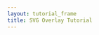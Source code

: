 ```yaml
---
layout: tutorial_frame
title: SVG Overlay Tutorial
---
```

<script>
	let map = L.map('map');

	var tiles = L.tileLayer('https://api.mapbox.com/styles/v1/{id}/tiles/{z}/{x}/{y}?access_token=pk.eyJ1IjoibWFwYm94IiwiYSI6ImNpejY4NXVycTA2emYycXBndHRqcmZ3N3gifQ.rJcFIG214AriISLbB6B5aw', {
		maxZoom: 18,
		attribution: 'Map data &copy; <a href="https://www.openstreetmap.org/copyright">OpenStreetMap</a> contributors, ' +
			'Imagery © <a href="https://www.mapbox.com/">Mapbox</a>',
		id: 'mapbox/satellite-v9',
		tileSize: 512,
		zoomOffset: -1
	}).addTo(map);

	var svgElement = document.createElementNS('http://www.w3.org/2000/svg', 'svg');
	svgElement.setAttribute('xmlns', 'http://www.w3.org/2000/svg');
	svgElement.setAttribute('viewBox', '0 0 200 200');
	svgElement.innerHTML = '<rect width="200" height="200"/><rect x="75" y="23" width="50" height="50" style="fill:red"/><rect x="75" y="123" width="50" height="50" style="fill:#0013ff"/>';
	var latLngBounds = L.latLngBounds([[32, -130], [13, -100]]);

	map.fitBounds(latLngBounds);

	var svgOverlay = L.svgOverlay(svgElement, latLngBounds, {
		opacity: 0.7,
		interactive: true
	}).addTo(map);
</script>
